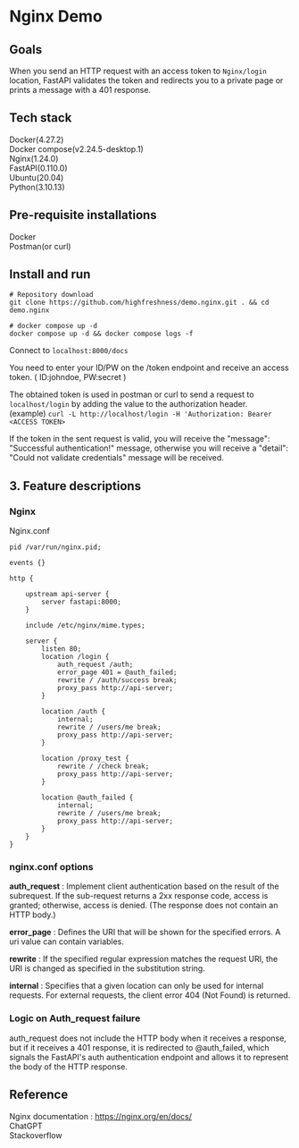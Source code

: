# Nginx Demo
## Goals
   When you send an HTTP request with an access token to `Nginx/login` location, FastAPI validates the token and redirects you to a private page or prints a message with a 401 response.

## Tech stack
Docker(4.27.2)  
Docker compose(v2.24.5-desktop.1)  
Nginx(1.24.0)  
FastAPI(0.110.0)  
Ubuntu(20.04)  
Python(3.10.13)  


## Pre-requisite installations
Docker  
Postman(or curl)   

## Install and run
```shell
# Repository download
git clone https://github.com/highfreshness/demo.nginx.git . && cd demo.nginx

# docker compose up -d
docker compose up -d && docker compose logs -f
```

Connect to `localhost:8000/docs`

You need to enter your ID/PW on the /token endpoint and receive an access token. ( ID:johndoe, PW:secret )

The obtained token is used in postman or curl to send a request to `localhost/login` by adding the value to the authorization header.  
   (example) `curl -L http://localhost/login -H 'Authorization: Bearer <ACCESS TOKEN>`

If the token in the sent request is valid, you will receive the "message": "Successful authentication!" message, otherwise you will receive a "detail": "Could not validate credentials" message will be received.

## 3. Feature descriptions
### Nginx
Nginx.conf
```shell
pid /var/run/nginx.pid; 

events {}

http {

    upstream api-server {
        server fastapi:8000;
    }

    include /etc/nginx/mime.types;

    server {
        listen 80;
        location /login {
            auth_request /auth; 
            error_page 401 = @auth_failed;
            rewrite / /auth/success break;
            proxy_pass http://api-server;
        }

        location /auth {
            internal;
            rewrite / /users/me break;
            proxy_pass http://api-server;
        }

        location /proxy_test {
            rewrite / /check break;
            proxy_pass http://api-server;
        }
  
        location @auth_failed {
            internal;
            rewrite / /users/me break; 
            proxy_pass http://api-server;
        }
    }
}
```

### nginx.conf options
**auth_request** : Implement client authentication based on the result of the subrequest. If the sub-request returns a 2xx response code, access is granted; otherwise, access is denied. (The response does not contain an HTTP body.)

**error_page** : Defines the URI that will be shown for the specified errors. A uri value can contain variables.

**rewrite** : If the specified regular expression matches the request URI, the URI is changed as specified in the substitution string. 

**internal** : Specifies that a given location can only be used for internal requests. For external requests, the client error 404 (Not Found) is returned.


### Logic on Auth_request failure
auth_request does not include the HTTP body when it receives a response, but if it receives a 401 response, it is redirected to @auth_failed, which signals the FastAPI's auth authentication endpoint and allows it to represent the body of the HTTP response.


## Reference
Nginx documentation : https://nginx.org/en/docs/  
ChatGPT   
Stackoverflow


